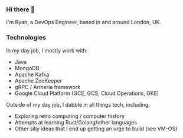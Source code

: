 ### Hi there 👋
I'm Ryan, a DevOps Engineer, based in and around London, UK.

### Technologies

In my day job, I mostly work with:
- Java
- MongoDB
- Apache Kafka
- Apache ZooKeeper
- gRPC / Armeria framework
- Google Cloud Platform (GCE, GCS, Cloud Operations, GKE)

Outside of my day job, I dabble in all things tech, including:
- Exploring retro computing / computer history
- Attempts at learning Rust/Golang/other languages
- Other silly ideas that I end up getting an urge to build (see VM-OS)
